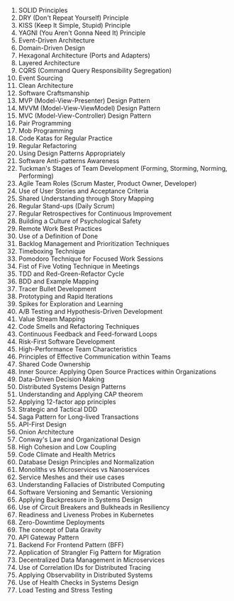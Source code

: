 1. SOLID Principles
2. DRY (Don't Repeat Yourself) Principle
3. KISS (Keep It Simple, Stupid) Principle
4. YAGNI (You Aren't Gonna Need It) Principle
5. Event-Driven Architecture
6. Domain-Driven Design
7. Hexagonal Architecture (Ports and Adapters)
8. Layered Architecture
9. CQRS (Command Query Responsibility Segregation)
10. Event Sourcing
11. Clean Architecture
12. Software Craftsmanship
13. MVP (Model-View-Presenter) Design Pattern
14. MVVM (Model-View-ViewModel) Design Pattern
15. MVC (Model-View-Controller) Design Pattern
16. Pair Programming
17. Mob Programming
18. Code Katas for Regular Practice
19. Regular Refactoring
20. Using Design Patterns Appropriately
21. Software Anti-patterns Awareness
22. Tuckman's Stages of Team Development (Forming, Storming, Norming, Performing)
23. Agile Team Roles (Scrum Master, Product Owner, Developer)
24. Use of User Stories and Acceptance Criteria
25. Shared Understanding through Story Mapping
26. Regular Stand-ups (Daily Scrum)
27. Regular Retrospectives for Continuous Improvement
28. Building a Culture of Psychological Safety
29. Remote Work Best Practices
30. Use of a Definition of Done
31. Backlog Management and Prioritization Techniques
32. Timeboxing Technique
33. Pomodoro Technique for Focused Work Sessions
34. Fist of Five Voting Technique in Meetings
35. TDD and Red-Green-Refactor Cycle
36. BDD and Example Mapping
37. Tracer Bullet Development
38. Prototyping and Rapid Iterations
39. Spikes for Exploration and Learning
40. A/B Testing and Hypothesis-Driven Development
41. Value Stream Mapping
42. Code Smells and Refactoring Techniques
43. Continuous Feedback and Feed-forward Loops
44. Risk-First Software Development
45. High-Performance Team Characteristics
46. Principles of Effective Communication within Teams
47. Shared Code Ownership
48. Inner Source: Applying Open Source Practices within Organizations
49. Data-Driven Decision Making
50. Distributed Systems Design Patterns
51. Understanding and Applying CAP theorem
52. Applying 12-factor app principles
53. Strategic and Tactical DDD
54. Saga Pattern for Long-lived Transactions
55. API-First Design
56. Onion Architecture
57. Conway's Law and Organizational Design
58. High Cohesion and Low Coupling
59. Code Climate and Health Metrics
60. Database Design Principles and Normalization
61. Monoliths vs Microservices vs Nanoservices
62. Service Meshes and their use cases
63. Understanding Fallacies of Distributed Computing
64. Software Versioning and Semantic Versioning
65. Applying Backpressure in Systems Design
66. Use of Circuit Breakers and Bulkheads in Resiliency
67. Readiness and Liveness Probes in Kubernetes
68. Zero-Downtime Deployments
69. The concept of Data Gravity
70. API Gateway Pattern
71. Backend For Frontend Pattern (BFF)
72. Application of Strangler Fig Pattern for Migration
73. Decentralized Data Management in Microservices
74. Use of Correlation IDs for Distributed Tracing
75. Applying Observability in Distributed Systems
76. Use of Health Checks in Systems Design
77. Load Testing and Stress Testing